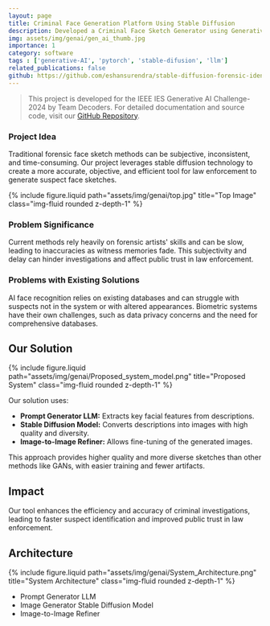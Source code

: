 ```yaml
---
layout: page
title: Criminal Face Generation Platform Using Stable Diffusion
description: Developed a Criminal Face Sketch Generator using Generative AI to generate accurate facial sketches and variations for streamlining investigations and forensics. Leveraged tools such as LLMs, PyTorch, Stable Diffusion models, Hugging Face Transformers, and ONNX.
img: assets/img/genai/gen_ai_thumb.jpg
importance: 1
category: software
tags : ['generative-AI', 'pytorch', 'stable-difusion', 'llm']
related_publications: false
github: https://github.com/eshansurendra/stable-diffusion-forensic-identification-working
---
```


> This project is developed for the IEEE IES Generative AI Challenge- 2024 by Team Decoders.
> For detailed documentation and source code, visit our [GitHub Repository](https://github.com/eshansurendra/stable-diffusion-forensic-identification-working).

### Project Idea

Traditional forensic face sketch methods can be subjective, inconsistent, and time-consuming. Our project leverages stable diffusion technology to create a more accurate, objective, and efficient tool for law enforcement to generate suspect face sketches.

<div class="row justify-content-sm-center">
    <div class="col-sm-6 mt-3 mt-md-0">
        {% include figure.liquid path="assets/img/genai/top.jpg" title="Top Image" class="img-fluid rounded z-depth-1" %}
    </div>
</div>


### Problem Significance

Current methods rely heavily on forensic artists' skills and can be slow, leading to inaccuracies as witness memories fade. This subjectivity and delay can hinder investigations and affect public trust in law enforcement.

### Problems with Existing Solutions

AI face recognition relies on existing databases and can struggle with suspects not in the system or with altered appearances. Biometric systems have their own challenges, such as data privacy concerns and the need for comprehensive databases.

## Our Solution

<div class="row">
    <div class="col-sm-6 mt-3 mt-md-0">
        {% include figure.liquid path="assets/img/genai/Proposed_system_model.png" title="Proposed System" class="img-fluid rounded z-depth-1" %}
    </div>
</div>

Our solution uses:

- **Prompt Generator LLM:** Extracts key facial features from descriptions.
- **Stable Diffusion Model:** Converts descriptions into images with high quality and diversity.
- **Image-to-Image Refiner:** Allows fine-tuning of the generated images.

This approach provides higher quality and more diverse sketches than other methods like GANs, with easier training and fewer artifacts.

## Impact

Our tool enhances the efficiency and accuracy of criminal investigations, leading to faster suspect identification and improved public trust in law enforcement.

## Architecture

<div class="row">
    <div class="col-sm-6 mt-3 mt-md-0">
        {% include figure.liquid path="assets/img/genai/System_Architecture.png" title="System Architecture" class="img-fluid rounded z-depth-1" %}
    </div>
</div>

- Prompt Generator LLM
- Image Generator Stable Diffusion Model
- Image-to-Image Refiner

